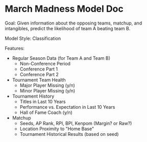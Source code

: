 # March Madness Model Doc

Goal: Given information about the opposing teams, matchup, and intangibles,
      predict the likelihood of team A beating team B.


Model Style: Classification


Features:
  -  Regular Season Data (for Team A and Team B)
      -  Non-Conference Period
      -  Conference Part 1
      -  Conference Part 2
  -  Tournament Team Health
      -  Major Player Missing (y/n)
      -  Minor Player Missing (y/n)
  -  Tournament History
      -  Titles in Last 10 Years
      -  Performance vs. Expectation in Last 10 Years
      -  Hall of Fame Coach (y/n)
  -  Matchup
      -  Seeds, AP Rank, RPI, BPI, Kenpom (Margin? or Raw?)
      -  Location Proximity to "Home Base"
      -  Tournament Historical Results (based on seed)


